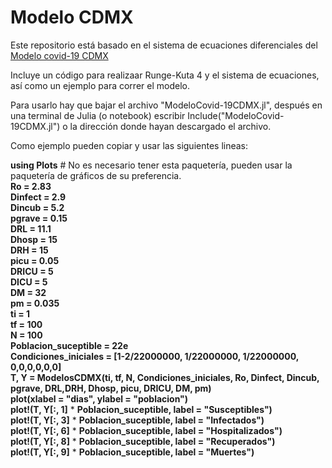 # Modelo CDMX

Este repositorio está basado en el sistema de ecuaciones diferenciales del [Modelo covid-19 CDMX](https://modelo.covid19.cdmx.gob.mx/modelo-epidemico)

Incluye un código para realizaar Runge-Kuta 4 y el sistema de ecuaciones, así como un ejemplo para correr el modelo. 

Para usarlo hay que bajar el archivo "ModeloCovid-19CDMX.jl", después en una terminal de Julia (o notebook) escribir Include("ModeloCovid-19CDMX.jl") o la dirección donde hayan descargado el archivo. 

Como ejemplo pueden copiar y usar las siguientes lineas: 

**using Plots** # No es necesario tener esta paquetería, pueden usar la paquetería de gráficos de su preferencia. \
**Ro = 2.83** \
**Dinfect = 2.9** \
**Dincub = 5.2** \
**pgrave = 0.15** \
**DRL = 11.1** \
**Dhosp = 15** \
**DRH = 15** \
**picu = 0.05** \
**DRICU = 5** \
**DICU = 5** \
**DM = 32** \
**pm = 0.035** \
**ti = 1** \
**tf = 100** \
**N = 100** \
**Poblacion_suceptible = 22e** \
**Condiciones_iniciales = [1-2/22000000, 1/22000000, 1/22000000, 0,0,0,0,0,0]** \
**T, Y = ModelosCDMX(ti, tf, N, Condiciones_iniciales, Ro, Dinfect, Dincub, pgrave, DRL,DRH, Dhosp, picu, DRICU, DM, pm)** \
**plot(xlabel = "dias", ylabel = "poblacion")** \
**plot!(T, Y[:, 1]** * **Poblacion_suceptible, label = "Susceptibles")** \
**plot!(T, Y[:, 3]** * **Poblacion_suceptible, label = "Infectados")** \
**plot!(T, Y[:, 6]** * **Poblacion_suceptible, label = "Hospitalizados")** \
**plot!(T, Y[:, 8]** * **Poblacion_suceptible, label = "Recuperados")** \
**plot!(T, Y[:, 9]** * **Poblacion_suceptible, label = "Muertes")** 
